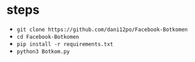 # steps

- `git clone https://github.com/dani12po/Facebook-Botkomen`
- `cd Facebook-Botkomen`
- `pip install -r requirements.txt`
- `python3 Botkom.py`
